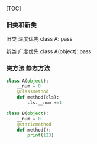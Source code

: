 
[TOC]

### 旧类和新类

旧类 深度优先
class A:
    pass

新类 广度优先
class A(object):
    pass


### 类方法 静态方法
```python
class A(object):
    __num = 0
    @classmethod
    def method(cls):
        cls.__num +=1

class B(object):
    __num = 0
    @staticmethod
    def method():
        print(123)
```


